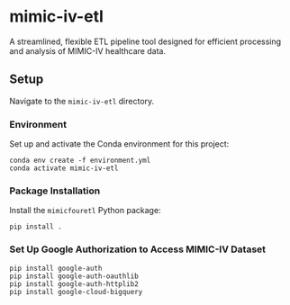 # mimic-iv-etl
A streamlined, flexible ETL pipeline tool designed for efficient processing and analysis of MIMIC-IV healthcare data.

## Setup
Navigate to the `mimic-iv-etl` directory.

### Environment
Set up and activate the Conda environment for this project:
   ```
   conda env create -f environment.yml
   conda activate mimic-iv-etl
   ```

### Package Installation

Install the `mimicfouretl` Python package:
   ```
   pip install .
   ```

### Set Up Google Authorization to Access MIMIC-IV Dataset

   ```
   pip install google-auth
   pip install google-auth-oauthlib
   pip install google-auth-httplib2
   pip install google-cloud-bigquery
   ```
